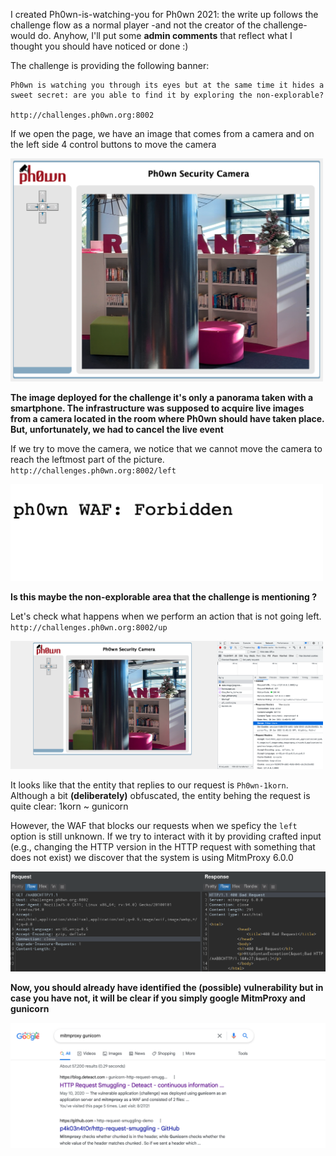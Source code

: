 I created Ph0wn-is-watching-you for Ph0wn 2021: the write up follows the challenge flow as a normal player -and not the creator of the challenge- would do. Anyhow, I'll put some **admin comments** that reflect what I thought you should have noticed or done :)

The challenge is providing the following banner:

```
Ph0wn is watching you through its eyes but at the same time it hides a sweet secret: are you able to find it by exploring the non-explorable?

http://challenges.ph0wn.org:8002
```

If we open the page, we have an image that comes from a camera and on the left side 4 control buttons to move the camera

<img src="1.png" width="500">

**The image deployed for the challenge it's only a panorama taken with a smartphone. The infrastructure was supposed to acquire live images from a camera located in the room where Ph0wn should have taken place. But, unfortunately, we had to cancel the live event**

If we try to move the camera, we notice that we cannot move the camera to reach the leftmost part of the picture.
`http://challenges.ph0wn.org:8002/left`

<img src="2.png" width="500">

**Is this maybe the non-explorable area that the challenge is mentioning ?**

Let's check what happens when we perform an action that is not going left.
`http://challenges.ph0wn.org:8002/up`

<img src="3.png" width="500">

It looks like that the entity that replies to our request is `Ph0wn-1korn`.
Although a bit **(deliberately)** obfuscated, the entity behing the request is quite clear: 1korn ~ gunicorn

However, the WAF that blocks our requests when we speficy the `left` option is still unknown.
If we try to interact with it by providing crafted input (e.g., changing the HTTP version in the HTTP request with something that does not exist) we discover that the system is using MitmProxy 6.0.0

<img src="4.png" width="600">

**Now, you should already have identified the (possible) vulnerability but in case you have not, it will be clear if you simply google MitmProxy and gunicorn**

<img src="5.png" width="600">
